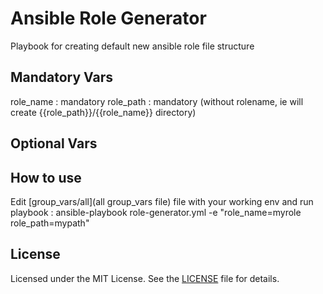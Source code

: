 Ansible Role Generator
======================

Playbook for creating default new ansible role file structure


Mandatory Vars
--------------
role_name : mandatory 
role_path : mandatory (without rolename, ie will create {{role_path}}/{{role_name}} directory)



Optional Vars
-------------




How to use
----------

Edit [group_vars/all](all group_vars file) file with your working env and run playbook :
ansible-playbook role-generator.yml -e "role_name=myrole role_path=mypath"


License
-------

Licensed under the MIT License. See the [LICENSE](LICENSE) file for details.

